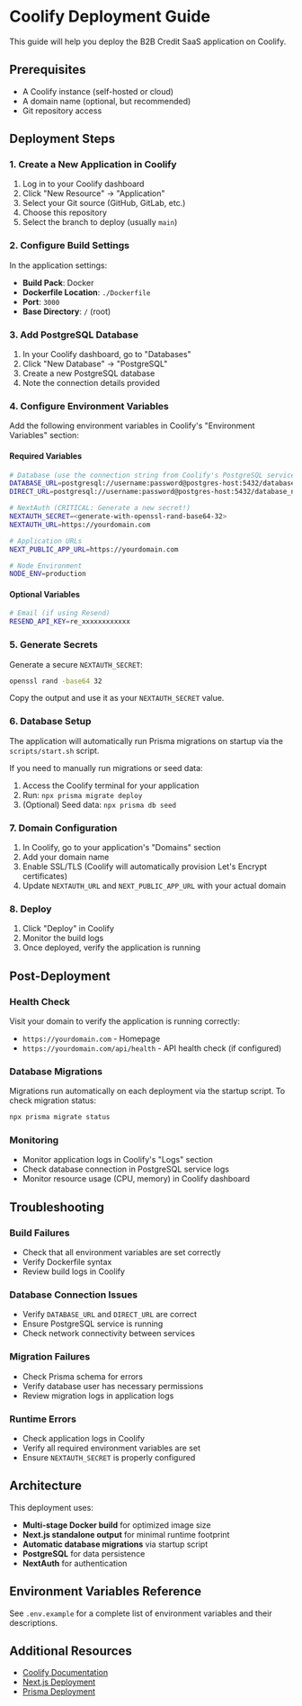 # Coolify Deployment Guide

This guide will help you deploy the B2B Credit SaaS application on Coolify.

## Prerequisites

- A Coolify instance (self-hosted or cloud)
- A domain name (optional, but recommended)
- Git repository access

## Deployment Steps

### 1. Create a New Application in Coolify

1. Log in to your Coolify dashboard
2. Click "New Resource" → "Application"
3. Select your Git source (GitHub, GitLab, etc.)
4. Choose this repository
5. Select the branch to deploy (usually `main`)

### 2. Configure Build Settings

In the application settings:

- **Build Pack**: Docker
- **Dockerfile Location**: `./Dockerfile`
- **Port**: `3000`
- **Base Directory**: `/` (root)

### 3. Add PostgreSQL Database

1. In your Coolify dashboard, go to "Databases"
2. Click "New Database" → "PostgreSQL"
3. Create a new PostgreSQL database
4. Note the connection details provided

### 4. Configure Environment Variables

Add the following environment variables in Coolify's "Environment Variables" section:

#### Required Variables

```bash
# Database (use the connection string from Coolify's PostgreSQL service)
DATABASE_URL=postgresql://username:password@postgres-host:5432/database_name
DIRECT_URL=postgresql://username:password@postgres-host:5432/database_name

# NextAuth (CRITICAL: Generate a new secret!)
NEXTAUTH_SECRET=<generate-with-openssl-rand-base64-32>
NEXTAUTH_URL=https://yourdomain.com

# Application URLs
NEXT_PUBLIC_APP_URL=https://yourdomain.com

# Node Environment
NODE_ENV=production
```

#### Optional Variables

```bash
# Email (if using Resend)
RESEND_API_KEY=re_xxxxxxxxxxxx
```

### 5. Generate Secrets

Generate a secure `NEXTAUTH_SECRET`:

```bash
openssl rand -base64 32
```

Copy the output and use it as your `NEXTAUTH_SECRET` value.

### 6. Database Setup

The application will automatically run Prisma migrations on startup via the `scripts/start.sh` script.

If you need to manually run migrations or seed data:

1. Access the Coolify terminal for your application
2. Run: `npx prisma migrate deploy`
3. (Optional) Seed data: `npx prisma db seed`

### 7. Domain Configuration

1. In Coolify, go to your application's "Domains" section
2. Add your domain name
3. Enable SSL/TLS (Coolify will automatically provision Let's Encrypt certificates)
4. Update `NEXTAUTH_URL` and `NEXT_PUBLIC_APP_URL` with your actual domain

### 8. Deploy

1. Click "Deploy" in Coolify
2. Monitor the build logs
3. Once deployed, verify the application is running

## Post-Deployment

### Health Check

Visit your domain to verify the application is running correctly:
- `https://yourdomain.com` - Homepage
- `https://yourdomain.com/api/health` - API health check (if configured)

### Database Migrations

Migrations run automatically on each deployment via the startup script. To check migration status:

```bash
npx prisma migrate status
```

### Monitoring

- Monitor application logs in Coolify's "Logs" section
- Check database connection in PostgreSQL service logs
- Monitor resource usage (CPU, memory) in Coolify dashboard

## Troubleshooting

### Build Failures

- Check that all environment variables are set correctly
- Verify Dockerfile syntax
- Review build logs in Coolify

### Database Connection Issues

- Verify `DATABASE_URL` and `DIRECT_URL` are correct
- Ensure PostgreSQL service is running
- Check network connectivity between services

### Migration Failures

- Check Prisma schema for errors
- Verify database user has necessary permissions
- Review migration logs in application logs

### Runtime Errors

- Check application logs in Coolify
- Verify all required environment variables are set
- Ensure `NEXTAUTH_SECRET` is properly configured

## Architecture

This deployment uses:
- **Multi-stage Docker build** for optimized image size
- **Next.js standalone output** for minimal runtime footprint
- **Automatic database migrations** via startup script
- **PostgreSQL** for data persistence
- **NextAuth** for authentication

## Environment Variables Reference

See `.env.example` for a complete list of environment variables and their descriptions.

## Additional Resources

- [Coolify Documentation](https://coolify.io/docs)
- [Next.js Deployment](https://nextjs.org/docs/deployment)
- [Prisma Deployment](https://www.prisma.io/docs/guides/deployment)
